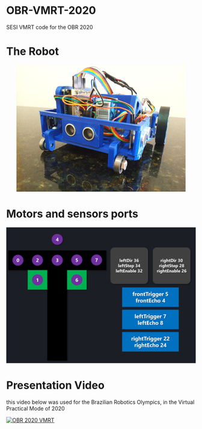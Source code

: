 # OBR-VMRT-2020
SESI VMRT code for the OBR 2020

# The Robot
<p align="center"><img src="images/robot.gif" /></p>

# Motors and sensors ports
![Sensors](/images/ports.png)

# Presentation Video
this video below was used for the Brazilian Robotics Olympics, in the Virtual Practical Mode of 2020

[![OBR 2020 VMRT](http://img.youtube.com/vi/gncmIylY5fE/0.jpg)](http://www.youtube.com/watch?v=gncmIylY5fE "OBR 2020 VMRT")

